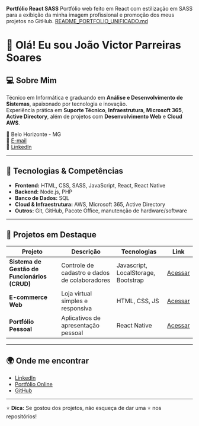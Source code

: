 **Portfólio React SASS**
Portfólio web feito em React com estilização em SASS para a exibição da minha imagem profissional e promoção dos meus projetos no GitHub.
[README_PORTFOLIO_UNIFICADO.md](https://github.com/user-attachments/files/21979598/README_PORTFOLIO_UNIFICADO.md)
# 👋 Olá! Eu sou João Victor Parreiras Soares

## 💻 Sobre Mim
Técnico em Informática e graduando em **Análise e Desenvolvimento de Sistemas**, apaixonado por tecnologia e inovação.  
Experiência prática em **Suporte Técnico**, **Infraestrutura**, **Microsoft 365**, **Active Directory**, além de projetos com **Desenvolvimento Web** e **Cloud AWS**.  

📍 Belo Horizonte - MG  
📧 [E-mail](mailto:joaoparreiras2020@gmail.com)  
🔗 [LinkedIn](https://www.linkedin.com/in/jvparreiras)  

---

## 🚀 Tecnologias & Competências
- **Frontend:** HTML, CSS, SASS, JavaScript, React, React Native  
- **Backend:** Node.js, PHP  
- **Banco de Dados:** SQL  
- **Cloud & Infraestrutura:** AWS, Microsoft 365, Active Directory  
- **Outros:** Git, GitHub, Pacote Office, manutenção de hardware/software  

---

## 📂 Projetos em Destaque
| Projeto | Descrição | Tecnologias | Link |
|---------|-----------|-------------|------|
| **Sistema de Gestão de Funcionários (CRUD)** | Controle de cadastro e dados de colaboradores | Javascript, LocalStorage, Bootstrap | [Acessar](https://github.com/ParreirasJuniorWeb) |
| **E-commerce Web** | Loja virtual simples e responsiva | HTML, CSS, JS | [Acessar](https://github.com/ParreirasJuniorWeb) |
| **Portfólio Pessoal** | Aplicativos de apresentação pessoal | React Native | [Acessar](https://github.com/ParreirasJuniorWeb) |

---

## 🌍 Onde me encontrar
- [LinkedIn](https://www.linkedin.com/in/jvparreiras)
- [Portfólio Online](https://meuportfolio-amber-delta.vercel.app)
- [GitHub](https://github.com/ParreirasJuniorWeb)

---
⭐ **Dica:** Se gostou dos projetos, não esqueça de dar uma ⭐ nos repositórios!
